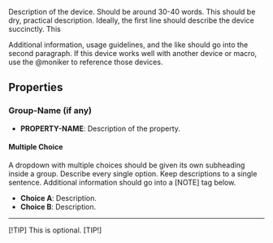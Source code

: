 Description of the device. Should be around 30-40 words. This should be dry, practical description. Ideally, the first line should describe the device succinctly. This

Additional information, usage guidelines, and the like should go into the second paragraph. If this device works well with another device or macro, use the @moniker to reference those devices.

## Properties

### Group-Name (if any)

- **PROPERTY-NAME**: Description of the property.

#### Multiple Choice
A dropdown with multiple choices should be given its own subheading inside a group. Describe every single option. Keep descriptions to a single sentence. Additional information should go into a [NOTE] tag below. 

- **Choice A**: Description.
- **Choice B**: Description.

---

[!TIP]
This is optional.
[TIP!]